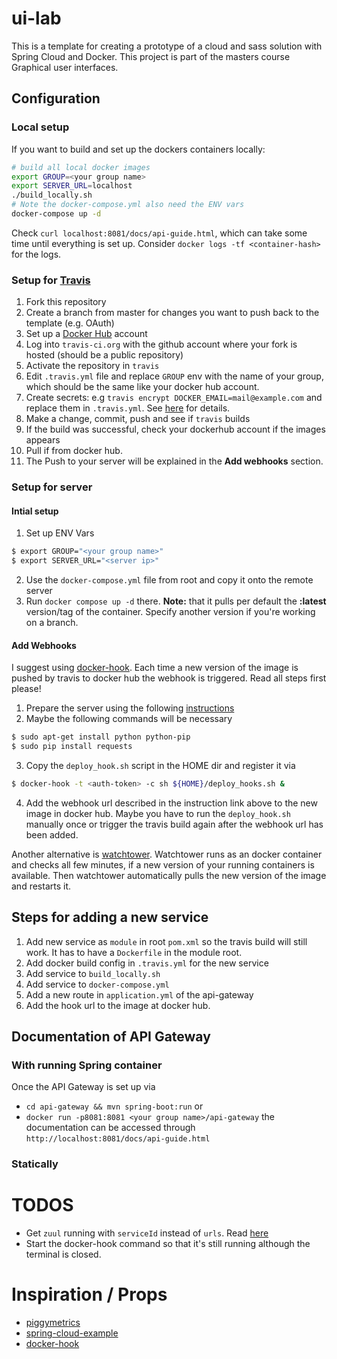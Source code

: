 # ui-lab
This is a template for creating a prototype of a cloud and sass solution with Spring Cloud and Docker. 
This project is part of the masters course Graphical user interfaces.

## Configuration
### Local setup
If you want to build and set up the dockers containers locally:
```bash
# build all local docker images
export GROUP=<your group name>
export SERVER_URL=localhost
./build_locally.sh
# Note the docker-compose.yml also need the ENV vars
docker-compose up -d
```
Check `curl localhost:8081/docs/api-guide.html`, which can take some time
until everything is set up. Consider `docker logs -tf <container-hash>` for the logs.

### Setup for [Travis](https://travis-ci.org)
1. Fork this repository
2. Create a branch from master for changes you want to push back to the template (e.g. OAuth)
3. Set up a [Docker Hub](https://hub.docker.com/) account
4. Log into  `travis-ci.org` with the github account where your fork is hosted (should be a public repository)
5. Activate the repository in `travis`
6. Edit `.travis.yml` file and replace `GROUP` env with the name of your group, which should be the same like
your docker hub account.
7. Create secrets: e.g `travis encrypt DOCKER_EMAIL=mail@example.com` and replace them in `.travis.yml`. 
 See [here](https://docs.travis-ci.com/user/environment-variables/#Encrypting-environment-variables) for details.
8. Make a change, commit, push and see if `travis` builds
9. If the build was successful, check your dockerhub account if the images appears
10. Pull if from docker hub.
11. The Push to your server will be explained in the **Add webhooks** section.

### Setup for server
#### Intial setup
1. Set up ENV Vars
```bash
$ export GROUP="<your group name>"
$ export SERVER_URL="<server ip>"
```
2. Use the `docker-compose.yml` file from root and copy it onto the remote server
3. Run `docker compose up -d` there. **Note:** that it pulls per default the **:latest** version/tag
of the container. Specify another version if you're working on a branch. 

#### Add Webhooks
I suggest using [docker-hook](https://github.com/schickling/docker-hook). Each time
a new version of the image is pushed by travis to docker hub the webhook is
triggered. Read all steps first please!

1. Prepare the server using the following [instructions](https://github.com/schickling/docker-hook#1-prepare-your-server)
2. Maybe the following commands will be necessary
```bash
$ sudo apt-get install python python-pip
$ sudo pip install requests
```
3. Copy the `deploy_hook.sh` script in the HOME dir and register it via 
```bash
$ docker-hook -t <auth-token> -c sh ${HOME}/deploy_hooks.sh &
```
4. Add the webhook url described in the instruction link above to the new image in docker hub. Maybe you
have to run the `deploy_hook.sh` manually once or trigger the travis build again after the
webhook url has been added.

Another alternative is [watchtower](https://github.com/CenturyLinkLabs/watchtower). Watchtower runs as an docker container and checks all few minutes, if a new version of your running containers is available. Then watchtower automatically pulls the new version of the image and restarts it.

## Steps for adding a new service
1. Add new service as `module` in root `pom.xml` so the travis build will still work. 
It has to have a `Dockerfile` in the module root.
2. Add docker build config in `.travis.yml` for the new service
3. Add service to `build_locally.sh`
4. Add service to `docker-compose.yml`
5. Add a new route in `application.yml` of the api-gateway
6. Add the hook url to the image at docker hub. 


## Documentation of API Gateway
### With running Spring container
Once the API Gateway is set up via 
- `cd api-gateway && mvn spring-boot:run` or 
- `docker run -p8081:8081 <your group name>/api-gateway` 
the documentation can be accessed through `http://localhost:8081/docs/api-guide.html`

### Statically

# TODOS
- Get `zuul` running with `serviceId` instead of `urls`. Read [here](https://github.com/sqshq/PiggyMetrics#api-gateway)
- Start the docker-hook command so that it's still running although the terminal is closed.

# Inspiration / Props
- [piggymetrics](https://github.com/sqshq/PiggyMetrics)
- [spring-cloud-example](https://github.com/kbastani/spring-cloud-microservice-example)
- [docker-hook](https://github.com/schickling/docker-hook)